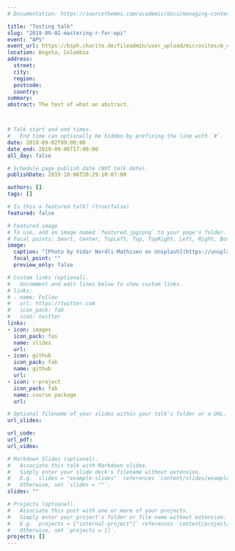 ```yaml
---
# Documentation: https://sourcethemes.com/academic/docs/managing-content/

title: "Testing talk"
slug: "2019-09-02-mastering-r-for-epi"
event: "APS"
event_url: https://bsph.charite.de/fileadmin/user_upload/microsites/m_cc01/bsph/Flyer/BSPH-AdvEpiMethods-Barrett.pdf
location: Bogota, Colombia
address:
  street:
  city:
  region:
  postcode:
  country:
summary:
abstract: The test of what an abstract.



# Talk start and end times.
#   End time can optionally be hidden by prefixing the line with `#`.
date: 2019-09-02T09:00:00
date_end: 2019-09-06T17:00:00
all_day: false

# Schedule page publish date (NOT talk date).
publishDate: 2019-10-06T20:29:10-07:00

authors: []
tags: []

# Is this a featured talk? (true/false)
featured: false

# Featured image
# To use, add an image named `featured.jpg/png` to your page's folder. 
# Focal points: Smart, Center, TopLeft, Top, TopRight, Left, Right, BottomLeft, Bottom, BottomRight.
image:
  caption: "[Photo by Vidar Nordli-Mathisen on Unsplash](https://unsplash.com/photos/4NlLMwdFoLY)"
  focal_point: ""
  preview_only: false

# Custom links (optional).
#   Uncomment and edit lines below to show custom links.
# links:
# - name: Follow
#   url: https://twitter.com
#   icon_pack: fab
#   icon: twitter
links:
- icon: images
  icon_pack: fas
  name: slides
  url: 
- icon: github
  icon_pack: fab
  name: github
  url: 
- icon: r-project
  icon_pack: fab
  name: course package
  url: 

# Optional filename of your slides within your talk's folder or a URL.
url_slides:

url_code:
url_pdf:
url_video:

# Markdown Slides (optional).
#   Associate this talk with Markdown slides.
#   Simply enter your slide deck's filename without extension.
#   E.g. `slides = "example-slides"` references `content/slides/example-slides.md`.
#   Otherwise, set `slides = ""`.
slides: ""

# Projects (optional).
#   Associate this post with one or more of your projects.
#   Simply enter your project's folder or file name without extension.
#   E.g. `projects = ["internal-project"]` references `content/project/deep-learning/index.md`.
#   Otherwise, set `projects = []`.
projects: []
---
```

